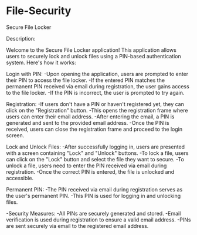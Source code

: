# File-Security
Secure File Locker

Description:

Welcome to the Secure File Locker application! This application allows users to securely lock and unlock files using a PIN-based authentication system. Here's how it works:

Login with PIN:
-Upon opening the application, users are prompted to enter their PIN to access the file locker.
-If the entered PIN matches the permanent PIN received via email during registration, the user gains access to the file locker.
-If the PIN is incorrect, the user is prompted to try again.

Registration:
-If users don't have a PIN or haven't registered yet, they can click on the "Registration" button.
-This opens the registration frame where users can enter their email address.
-After entering the email, a PIN is generated and sent to the provided email address.
-Once the PIN is received, users can close the registration frame and proceed to the login screen.

Lock and Unlock Files:
-After successfully logging in, users are presented with a screen containing "Lock" and "Unlock" buttons.
-To lock a file, users can click on the "Lock" button and select the file they want to secure.
-To unlock a file, users need to enter the PIN received via email during registration.
-Once the correct PIN is entered, the file is unlocked and accessible.

Permanent PIN:
-The PIN received via email during registration serves as the user's permanent PIN.
-This PIN is used for logging in and unlocking files.

-Security Measures:
-All PINs are securely generated and stored.
-Email verification is used during registration to ensure a valid email address.
-PINs are sent securely via email to the registered email address.
